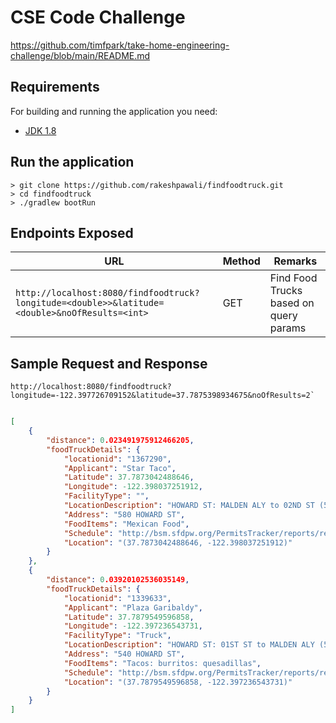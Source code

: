 # CSE Code Challenge
https://github.com/timfpark/take-home-engineering-challenge/blob/main/README.md

## Requirements

For building and running the application you need:

- [JDK 1.8](http://www.oracle.com/technetwork/java/javase/downloads/jdk8-downloads-2133151.html)

## Run the application
```
> git clone https://github.com/rakeshpawali/findfoodtruck.git
> cd findfoodtruck
> ./gradlew bootRun
```
## Endpoints Exposed
|                  URL                   | Method |          Remarks       |
|----------------------------------------|--------|------------------------|
|`http://localhost:8080/findfoodtruck?longitude=<double>>&latitude=<double>&noOfResults=<int>`           | GET    | Find Food Trucks based on query params               |

## Sample Request and Response

```
http://localhost:8080/findfoodtruck?longitude=-122.397726709152&latitude=37.7875398934675&noOfResults=2`
```
```json

[
    {
        "distance": 0.023491975912466205,
        "foodTruckDetails": {
            "locationid": "1367290",
            "Applicant": "Star Taco",
            "Latitude": 37.7873042488646,
            "Longitude": -122.398037251912,
            "FacilityType": "",
            "LocationDescription": "HOWARD ST: MALDEN ALY to 02ND ST (574 - 599)",
            "Address": "580 HOWARD ST",
            "FoodItems": "Mexican Food",
            "Schedule": "http://bsm.sfdpw.org/PermitsTracker/reports/report.aspx?title=schedule&report=rptSchedule&params=permit=19MFF-00128&ExportPDF=1&Filename=19MFF-00128_schedule.pdf",
            "Location": "(37.7873042488646, -122.398037251912)"
        }
    },
    {
        "distance": 0.03920102536035149,
        "foodTruckDetails": {
            "locationid": "1339633",
            "Applicant": "Plaza Garibaldy",
            "Latitude": 37.7879549596858,
            "Longitude": -122.397236543731,
            "FacilityType": "Truck",
            "LocationDescription": "HOWARD ST: 01ST ST to MALDEN ALY (500 - 589)",
            "Address": "540 HOWARD ST",
            "FoodItems": "Tacos: burritos: quesadillas",
            "Schedule": "http://bsm.sfdpw.org/PermitsTracker/reports/report.aspx?title=schedule&report=rptSchedule&params=permit=19MFF-00100&ExportPDF=1&Filename=19MFF-00100_schedule.pdf",
            "Location": "(37.7879549596858, -122.397236543731)"
        }
    }
]
```
